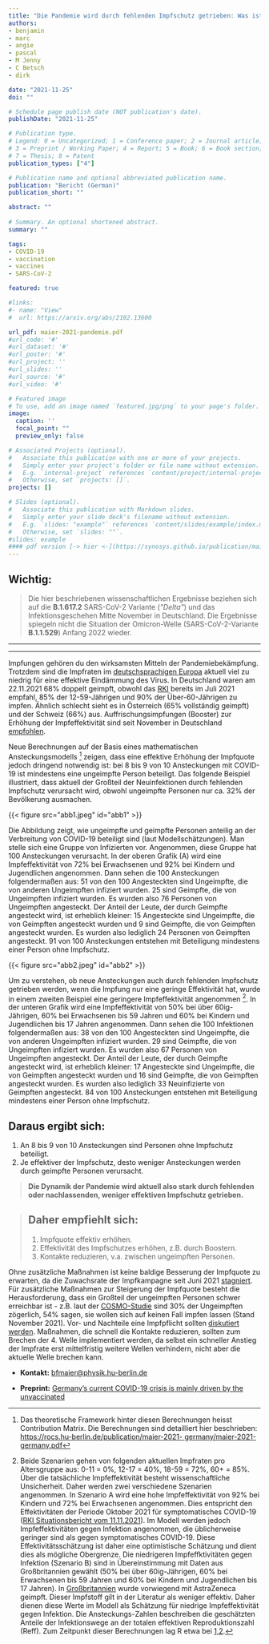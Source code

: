 ```yaml
---
title: "Die Pandemie wird durch fehlenden Impfschutz getrieben: Was ist zu tun?"
authors:
- benjamin
- marc
- angie
- pascal
- M Jenny
- C Betsch
- dirk

date: "2021-11-25"
doi: ""

# Schedule page publish date (NOT publication's date).
publishDate: "2021-11-25"

# Publication type.
# Legend: 0 = Uncategorized; 1 = Conference paper; 2 = Journal article;
# 3 = Preprint / Working Paper; 4 = Report; 5 = Book; 6 = Book section;
# 7 = Thesis; 8 = Patent
publication_types: ["4"]

# Publication name and optional abbreviated publication name.
publication: "Bericht (German)"
publication_short: ""

abstract: ""
          
# Summary. An optional shortened abstract.
summary: ""

tags:
- COVID-19
- vaccination
- vaccines
- SARS-CoV-2

featured: true

#links:
#- name: "View"
#  url: https://arxiv.org/abs/2102.13600

url_pdf: maier-2021-pandemie.pdf
#url_code: '#'
#url_dataset: '#'
#url_poster: '#'
#url_project: ''
#url_slides: ''
#url_source: '#'
#url_video: '#'

# Featured image
# To use, add an image named `featured.jpg/png` to your page's folder. 
image:
  caption: ''
  focal_point: ""
  preview_only: false

# Associated Projects (optional).
#   Associate this publication with one or more of your projects.
#   Simply enter your project's folder or file name without extension.
#   E.g. `internal-project` references `content/project/internal-project/index.md`.
#   Otherwise, set `projects: []`.
projects: []

# Slides (optional).
#   Associate this publication with Markdown slides.
#   Simply enter your slide deck's filename without extension.
#   E.g. `slides: "example"` references `content/slides/example/index.md`.
#   Otherwise, set `slides: ""`.
#slides: example
#### pdf version [-> hier <-](https://synosys.github.io/publication/maier-2021-pandemie/maier-2021-pandemie.pdf).
---
```



## **Wichtig:** 

>Die hier beschriebenen wissenschaftlichen Ergebnisse beziehen sich auf die **B.1.617.2** SARS-CoV-2 Variante (_"Delta"_) und das Infektionsgeschehen Mitte November in Deutschland. Die Ergebnisse spiegeln nicht die Situation der Omicron-Welle (SARS-CoV-2-Variante **B.1.1.529**) Anfang 2022 wieder.

---

---

Impfungen gehören du den wirksamsten Mitteln der Pandemiebekämpfung. Trotzdem sind die Impfraten im [deutschsprachigen Europa](https://ourworldindata.org/covid-vaccinations?country=OWID_WRL) aktuell viel zu niedrig für eine effektive Eindämmung des Virus. In Deutschland waren am 22.11.2021 68% doppelt geimpft, obwohl das [RKI](https://www.google.com/url?sa=t&rct=j&q=&esrc=s&source=web&cd=&cad=rja&uact=8&ved=2ahUKEwjH84v28rD0AhWJzKQKHfsXCJUQFnoECAUQAQ&url=https://www.rki.de/DE/Content/Infekt/EpidBull/Archiv/2021/27/Art_01.html&usg=AOvVaw0G9DqJ7ijemGlZYRwXrZbW) bereits im Juli 2021 empfahl, 85% der 12-59-Jährigen und 90% der Über-60-Jährigen zu impfen. Ähnlich schlecht sieht es in Österreich (65% vollständig geimpft) und der Schweiz (66%) aus. Auffrischungsimpfungen (Booster) zur Erhöhung der Impfeffektivität sind seit November in Deutschland [empfohlen](https://www.rki.de/DE/Content/Kommissionen/STIKO/Empfehlungen/PM_2021-11-18.html).

Neue Berechnungen auf der Basis eines mathematischen Ansteckungsmodells [^1] zeigen, dass eine effektive Erhöhung der Impfquote jedoch dringend notwendig ist: bei 8 bis 9 von 10 Ansteckungen mit COVID-19 ist mindestens eine ungeimpfte Person beteiligt. Das folgende Beispiel illustriert, dass aktuell der Großteil der Neuinfektionen durch fehlenden Impfschutz verursacht wird, obwohl ungeimpfte Personen nur ca. 32% der Bevölkerung ausmachen.

{{< figure src="abb1.jpeg" id="abb1" >}}

Die Abbildung zeigt, wie ungeimpfte und geimpfte Personen anteilig an der Verbreitung von COVID-19 beteiligt sind (laut Modellschätzungen). Man stelle sich eine Gruppe von Infizierten vor. Angenommen, diese Gruppe hat 100 Ansteckungen verursacht. In der oberen Grafik (A) wird eine Impfeffektivität von 72% bei Erwachsenen und 92% bei Kindern und
Jugendlichen angenommen. Dann sehen die 100 Ansteckungen folgendermaßen aus: 51
von den 100 Angesteckten sind Ungeimpfte, die von anderen Ungeimpften infiziert wurden. 25 sind Geimpfte, die von Ungeimpften infiziert wurden. Es wurden also 76 Personen von Ungeimpften angesteckt. Der Anteil der Leute, der durch Geimpfte angesteckt wird, ist erheblich kleiner: 15 Angesteckte sind Ungeimpfte, die von Geimpften angesteckt wurden und 9 sind Geimpfte, die von Geimpften angesteckt wurden. Es wurden also lediglich 24 Personen von Geimpften angesteckt. 91 von 100 Ansteckungen entstehen mit Beteiligung mindestens einer Person ohne Impfschutz.

{{< figure src="abb2.jpeg" id="abb2" >}}

Um zu verstehen, ob neue Ansteckungen auch durch fehlenden Impfschutz getrieben werden, wenn die Impfung nur eine geringe Effektivität hat, wurde in einem zweiten Beispiel eine geringere Impfeffektivität angenommen [^2]. In der unteren Grafik wird eine Impfeffektivität von 50% bei über 60ig-Jährigen, 60% bei Erwachsenen bis 59 Jahren und 60% bei Kindern und Jugendlichen bis 17 Jahren angenommen. Dann sehen die 100 Infektionen folgendermaßen aus: 38 von den 100 Angesteckten sind Ungeimpfte, die von anderen Ungeimpften infiziert wurden. 29 sind Geimpfte, die von Ungeimpften infiziert wurden. Es wurden also 67 Personen von Ungeimpften angesteckt. Der Anteil der Leute, der durch Geimpfte angesteckt wird, ist erheblich kleiner: 17 Angesteckte sind Ungeimpfte, die von Geimpften angesteckt wurden und 16 sind Geimpfte, die von Geimpften angesteckt wurden. Es wurden also lediglich 33 Neuinfizierte von Geimpften angesteckt. 84 von 100 Ansteckungen entstehen mit Beteiligung mindestens einer Person ohne Impfschutz.

## Daraus ergibt sich:

1. An 8 bis 9 von 10 Ansteckungen sind Personen ohne Impfschutz beteiligt.
2. Je effektiver der Impfschutz, desto weniger Ansteckungen werden durch geimpfte Personen verursacht. 

> **Die Dynamik der Pandemie wird aktuell also stark durch fehlenden oder nachlassenden, weniger effektiven Impfschutz getrieben.** 

> ## Daher empfiehlt sich:
> 1. Impfquote effektiv erhöhen.
> 2. Effektivität des Impfschutzes erhöhen, z.B. durch Boostern.
> 3. Kontakte reduzieren, v.a. zwischen ungeimpften Personen. 

Ohne zusätzliche Maßnahmen ist keine baldige Besserung der Impfquote zu erwarten, da die Zuwachsrate der Impfkampagne seit Juni 2021 [stagniert](http://impfdashboard.de/). Für zusätzliche Maßnahmen zur Steigerung der Impfquote besteht die Herausforderung, dass ein Großteil der ungeimpften Personen schwer erreichbar ist - z.B. laut der [COSMO-Studie](https://projekte.uni-erfurt.de/cosmo2020/web/summary/56/) sind 30% der Ungeimpften zögerlich, 54% sagen, sie wollen sich auf keinen Fall impfen lassen (Stand November 2021). Vor- und Nachteile eine Impfpflicht sollten [diskutiert werden](https://psyarxiv.com/pmx3w). Maßnahmen, die schnell die Kontakte reduzieren, sollten zum Brechen der 4. Welle implementiert werden, da selbst ein schneller Anstieg der Impfrate erst mittelfristig weitere Wellen verhindern, nicht aber die aktuelle Welle brechen kann.

- **Kontakt:** [bfmaier@physik.hu-berlin.de](mailto:bfmaier@physik.hu-berlin.de)

- **Preprint:** [Germany’s current COVID-19 crisis is mainly driven by the unvaccinated](http://localhost:1313/publication/maier-2021-germany/maier-2021-germany.pdf)

[^1]: Das theoretische Framework hinter diesen Berechnungen heisst Contribution Matrix. Die Berechnungen sind detailliert hier beschrieben: [https://rocs.hu-berlin.de/publication/maier-2021- germany/maier-2021-germany.pdf](https://rocs.hu-berlin.de/publication/maier-2021-germany/maier-2021-germany.pdf)

[^2]: Beide Szenarien gehen von folgenden aktuellen Impfraten pro Altersgruppe aus: 0-11 = 0%, 12-17 = 40%, 18-59 = 72%, 60+ = 85%. Über die tatsächliche Impfeffektivität besteht wissenschaftliche Unsicherheit. Daher werden zwei verschiedene Szenarien angenommen. In Szenario A wird eine hohe Impfeffektivität von 92% bei Kindern und 72% bei Erwachsenen angenommen. Dies entspricht den Effektivitäten der Periode Oktober 2021 für symptomatisches COVID-19 ([RKI Situationsbericht vom 11.11.2021](https://www.rki.de/DE/Content/InfAZ/N/Neuartiges_Coronavirus/Situationsberichte/Gesamt.html)). Im Modell werden jedoch Impfeffektivitäten gegen Infektion angenommen, die üblicherweise geringer sind als gegen symptomatisches COVID-19. Diese Effektivitätsschätzung ist daher eine optimistische Schätzung und dient dies als mögliche Obergrenze. Die niedrigeren Impfeffktivitäten gegen Infektion (Szenario B) sind in Übereinstimmung mit Daten aus Großbritannien gewählt (50% bei über 60ig-Jährigen, 60% bei Erwachsenen bis 59 Jahren und 60% bei Kindern und Jugendlichen bis 17 Jahren). In [Großbritannien](https://www.science.org/doi/10.1126/science.abm0620) wurde vorwiegend mit AstraZeneca geimpft. Dieser Impfstoff gilt in der Literatur als weniger effektiv. Daher dienen diese Werte im Modell als Schätzung für niedrige Impfeffektivität gegen Infektion. Die Ansteckungs-Zahlen beschreiben die geschätzten Anteile der Infektionswege an der totalen effektiven Reproduktionszahl (Reff). Zum Zeitpunkt dieser Berechnungen lag R etwa bei [1,2](https://github.com/robert-koch-institut/SARS-CoV-2-Nowcasting_und_-R-Schaetzung/blob/main/Nowcast_R_aktuell.csv).
